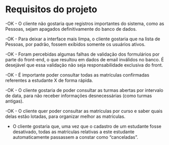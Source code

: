 # Requisitos do projeto

-OK - O cliente não gostaria que registros importantes do sistema, como as Pessoas, sejam apagados definitivamente do banco de dados.

-OK - Para deixar a interface mais limpa, o cliente gostaria que na lista de Pessoas, por padrão, fossem exibidos somente os usuários ativos.

-OK - Foram percebidas algumas falhas de validação dos formulários por parte do front-end, o que resultou em dados de email inválidos no banco. É desejável que essa validação não seja responsabilidade exclusiva do front.

-OK - É importante poder consultar todas as matrículas confirmadas referentes a estudante X de forma rápida.

-OK - O cliente gostaria de poder consultar as turmas abertas por intervalo de data, para não receber informações desnecessárias (como turmas antigas).

-OK - O cliente quer poder consultar as matrículas por curso e saber quais delas estão lotadas, para organizar melhor as matrículas.

- O cliente gostaria que, uma vez que o cadastro de um estudante fosse desativado, todas as matrículas relativas a este estudante automaticamente passassem a constar como “canceladas”.